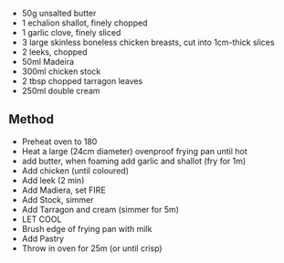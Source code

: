 * 50g unsalted butter
* 1 echalion shallot, finely chopped
* 1 garlic clove, finely sliced
* 3 large skinless boneless chicken breasts, cut into 1cm-thick slices
* 2 leeks, chopped
* 50ml Madeira
* 300ml chicken stock
* 2 tbsp chopped tarragon leaves
* 250ml double cream

## Method

* Preheat oven to 180
* Heat a large (24cm diameter) ovenproof frying pan until hot
* add butter, when foaming add garlic and shallot (fry for 1m)
* Add chicken (until coloured)
* Add leek (2 min)
* Add Madiera, set FIRE
* Add Stock, simmer
* Add Tarragon and cream (simmer for 5m)
* LET COOL
* Brush edge of frying pan with milk
* Add Pastry
* Throw in oven for 25m (or until crisp)



